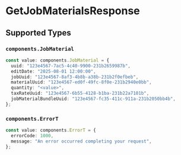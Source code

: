 # GetJobMaterialsResponse


## Supported Types

### `components.JobMaterial`

```typescript
const value: components.JobMaterial = {
  uuid: "123e4567-7ac5-4c40-9900-231b2659987b",
  editDate: "2025-08-01 12:00:00",
  jobUuid: "123e4567-8af3-4b8b-a38b-231b2f0efbeb",
  materialUuid: "123e4567-ed0f-49fc-8f0e-231b2940e0bb",
  quantity: "<value>",
  taxRateUuid: "123e4567-6b55-4128-b1ba-231b22a7101b",
  jobMaterialBundleUuid: "123e4567-fc35-411c-911a-231b2050bb4b",
};
```

### `components.ErrorT`

```typescript
const value: components.ErrorT = {
  errorCode: 1000,
  message: "An error occurred completing your request",
};
```

